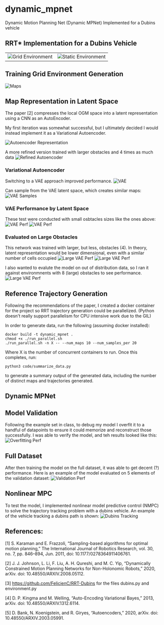 # dynamic_mpnet
Dynamic Motion Planning Net (Dynamic MPNet) Implemented for a Dubins vehicle

## RRT* Implementation for a Dubins Vehicle

| | |
| --- | --- |
| ![Grid Environment](images/grid_env_rrt_.png) | ![Static Environment](images/static_env_rrt.png) |

## Training Grid Environment Generation
![Maps](images/map_generation.png)

## Map Representation in Latent Space

The paper [2] compresses the local OGM space into a latent representation using a CNN as an AutoEncoder.

My first iteration was somewhat successful, but I ultimately decided I would instead implement it as a Variational Autoencoder.

![Autoencoder Representation](images/reconstructed_ogm_with_autoencoder.png)

A more refined version trained with larger obstacles and 4 times as much data
![Refined Autoencoder](images/AE_larger_dataset.png)

### Variational Autoencoder
Switching to a VAE approach improved performance.
![VAE](images/vae_reconstruction.png)

Can sample from the VAE latent space, which creates similar maps:
![VAE Samples](images/vae_sampling.png)

### VAE Performance by Latent Space
These test were conducted with small osbtacles sizes like the ones above:
![VAE Perf](images/vae_latent_space_size_loss_comparision.png)
![VAE Perf](images/small_obstacles_latent_size_variation.png)

### Evaluated on Large Obstacles

This network was trained with larger, but less, obstacles (4). 
In theory, latent representation would be lower dimensional, even with a similar number of cells occupied
![Large VAE Perf](images/big_obs_vae_loss.png)
![Large VAE Perf](images/big_obs_vae_in_distribution.png)

I also wanted to evalute the model on out of distribution data, so I ran it against environmnents with 8 (large) obstacles to see performance.
![Large VAE Perf](images/big_obs_reconstruction.png)

## Reference Trajectory Generation
Following the recommendations of the paper, I created a docker container for the project so RRT trajectory generation could be parallelized. (Python doesn't really support parallelism for CPU intensive work due to the GIL)

In order to generate data, run the following (assuming docker installed):
```
docker build -t dynamic_mpnet .
chmod +x ./run_parallel.sh
./run_parallel.sh -n X -- --num_maps 10 --num_samples_per 20
```
Where X is the number of concurrent containers to run. Once this completes, run:
```
python3 code/summarize_data.py
```
to generate a summary output of the generated data, including the number of distinct maps and trajectories generated.

## Dynamic MPNet

## Model Validation
Following the example set in class, to debug my model I overfit it to a handful of datapoints to ensure it could memorize and reconstruct those successfully. I was able to verify the model, and teh results looked like this:
![Overfitting Perf](images/model_validated_on_overfit.png)

## Full Dataset
After then training the model on the full dataset, it was able to get decent (?) performance. Here is an example of the model evaluated on 5 elements of the validation dataset:
![Validation Perf](images/500_epoch_validation_performance.png)

## Nonlinear MPC
To test the model, I implemented nonlinear model predictive control (NMPC) to solve the trajectory tracking problem with a dubins vehicle. An example of the vehicle tracking a dubins path is shown:
![Dubins Tracking](images/nmpc_tracking.gif)

## References:

[1] S. Karaman and E. Frazzoli, “Sampling-based algorithms for optimal motion planning,” The International Journal of Robotics Research, vol. 30, no. 7, pp. 846–894, Jun. 2011, doi: 10.1177/0278364911406761.

[2] J. J. Johnson, L. Li, F. Liu, A. H. Qureshi, and M. C. Yip, “Dynamically Constrained Motion Planning Networks for Non-Holonomic Robots,” 2020, arXiv. doi: 10.48550/ARXIV.2008.05112.

[3] https://github.com/FelicienC/RRT-Dubins for the files dubins.py and environment.py

[4] D. P. Kingma and M. Welling, “Auto-Encoding Variational Bayes,” 2013, arXiv. doi: 10.48550/ARXIV.1312.6114.

[5] D. Bank, N. Koenigstein, and R. Giryes, “Autoencoders,” 2020, arXiv. doi: 10.48550/ARXIV.2003.05991.

